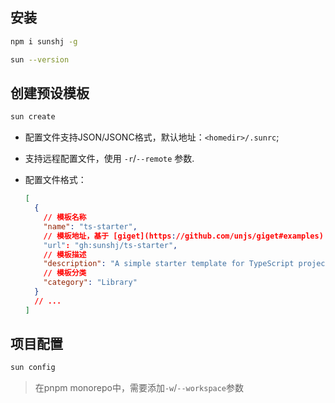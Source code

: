 ## 安装

```bash
npm i sunshj -g

sun --version
```

## 创建预设模板

```bash
sun create
```

- 配置文件支持JSON/JSONC格式，默认地址：`<homedir>/.sunrc`;
- 支持远程配置文件，使用 `-r`/`--remote` 参数.
- 配置文件格式：

  ```json
  [
    {
      // 模板名称
      "name": "ts-starter",
      // 模板地址，基于 [giget](https://github.com/unjs/giget#examples)
      "url": "gh:sunshj/ts-starter",
      // 模板描述
      "description": "A simple starter template for TypeScript projects.",
      // 模板分类
      "category": "Library"
    }
    // ...
  ]
  ```

## 项目配置

```bash
sun config
```

> 在pnpm monorepo中，需要添加`-w`/`--workspace`参数
